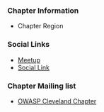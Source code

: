 ### Chapter Information
* Chapter Region

### Social Links
* [Meetup](#)
* [Social Link](#)


### Chapter Mailing list
* [OWASP Cleveland Chapter](mailto:cleveland-chapter@owasp.org)
